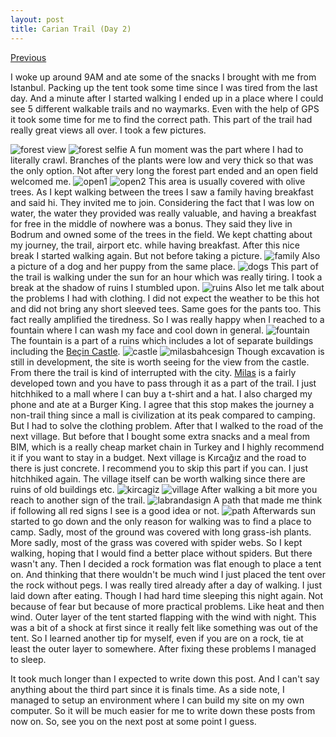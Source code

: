 ```yaml
---
layout: post
title: Carian Trail (Day 2)
---
```

[Previous](/Carian-Trail-(Day-1)/) <!--- &#124; [Next](Carian-Trail-(Day-3)/) -->

I woke up around 9AM and ate some of the snacks I brought with me from Istanbul. Packing up the tent took some time since I was tired from the last day. And a minute after I started walking I ended up in a place where I could see 5 different walkable trails and no waymarks.
Even with the help of GPS it took some time for me to find the correct path. This part of the trail had really great views all over. I took a few pictures.
<!--break-->
![forest view](/images/cariantrail/forestview.jpeg "Forest View")
![forest selfie](/images/cariantrail/forest.jpeg "Forest Selfie")
A fun moment was the part where I had to literally crawl. Branches of the plants were low and very thick so that was the only option. Not after very long the forest part ended and an open field welcomed me.
![open1](/images/cariantrail/open1.jpeg "Open Field")
![open2](/images/cariantrail/open2.jpeg "Open Field")
This area is usually covered with olive trees. As I kept walking between the trees I saw a family having breakfast and said hi. They invited me to join. Considering the fact that I was low on water, the water they provided was really valuable, and having a breakfast for free in the middle of nowhere was a bonus.
They said they live in Bodrum and owned some of the trees in the field. We kept chatting about my journey, the trail, airport etc. while having breakfast.
After this nice break I started walking again. But not before taking a picture.
![family](/images/cariantrail/breakfast.jpeg "Ismet&Elif")
Also a picture of a dog and her puppy from the same place.
![dogs](/images/cariantrail/dogs.jpeg "Dogs")
This part of the trail is walking under the sun for an hour which was really tiring. I took a break at the shadow of ruins I stumbled upon.
![ruins](/images/cariantrail/ruins.jpeg "ruins")
Also let me talk about the problems I had with clothing. I did not expect the weather to be this hot and did not bring any short sleeved tees. Same goes for the pants too. This fact really amplified the tiredness. So I was really happy when I reached to a fountain where I can wash my face and cool down in general.
![fountain](/images/cariantrail/fountain.jpeg "Fountain")
The fountain is a part of a ruins which includes a lot of separate buildings including the [Beçin Castle](https://en.wikipedia.org/wiki/Be%C3%A7in).
![castle](/images/cariantrail/castle.jpeg "castle")
![milasbahcesign](/images/cariantrail/milasbahcesign.jpeg "milasbahcesign")
Though excavation is still in development, the site is worth seeing for the view from the castle. From there the trail is kind of interrupted with the city. [Milas](https://en.wikipedia.org/wiki/Milas) is a fairly developed town and you have to pass through it as a part of the trail. I just hitchhiked to a mall where I can buy a t-shirt and a hat. I also charged my phone and ate at a Burger King. I agree that this stop makes the journey a non-trail thing since a mall is civilization at its peak compared to camping. But I had to solve the clothing problem.
After that I walked to the road of the next village. But before that I bought some extra snacks and a meal from BIM, which is a really cheap market chain in Turkey and I highly recommend it if you want to stay in a budget. Next village is Kırcağız and the road to there is just concrete. I recommend you to skip this part if you can. I just hitchhiked again.
The village itself can be worth walking since there are ruins of old buildings etc.
![kircagiz](/images/cariantrail/kircagiz.jpeg "kircagiz")
![village](/images/cariantrail/village.jpeg "Village")
After walking a bit more you reach to another sign of the trail.
![labrandasign](/images/cariantrail/labrandasign.jpeg "labrandasign")
A path that made me think if following all red signs I see is a good idea or not.
![path](/images/cariantrail/path.jpeg "path")
Afterwards sun started to go down and the only reason for walking was to find a place to camp. Sadly, most of the ground was covered with long grass-ish plants. More sadly, most of the grass was covered with spider webs. So I kept walking, hoping that I would find a better place without spiders.
But there wasn't any. Then I decided a rock formation was flat enough to place a tent on. And thinking that there wouldn't be much wind I just placed the tent over the rock without pegs. I was really tired already after a day of walking. I just laid down after eating. Though I had hard time sleeping this night again. Not because of fear but because of more practical problems. Like heat and then wind. Outer layer of the tent started flapping with the wind with night. This was a bit of a shock at first since it really felt like something was out of the tent. So I learned another tip for myself, even if you are on a rock, tie at least the outer layer to somewhere. After fixing these problems I managed to sleep.

It took much longer than I expected to write down this post. And I can't say anything about the third part since it is finals time. As a side note, I managed to setup an environment where I can build my site on my own computer. So it will be much easier for me to write down these posts from now on. So, see you on the next post at some point I guess.





